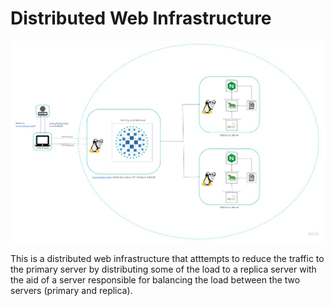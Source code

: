 # Distributed Web Infrastructure

![Image of a distributed web infrastructure](1-distributed_web_infrastructure.jpg)

This is a distributed web infrastructure that atttempts to reduce the traffic to the primary server by distributing some of the load to a replica server with the aid of a server responsible for balancing the load between the two servers (primary and replica).

